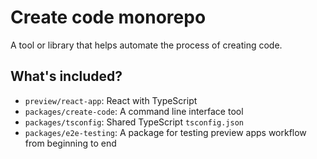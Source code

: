# Create code monorepo

A tool or library that helps automate the process of creating code.

## What's included?

- `preview/react-app`: React with TypeScript
- `packages/create-code`: A command line interface tool
- `packages/tsconfig`: Shared TypeScript `tsconfig.json`
- `packages/e2e-testing`: A package for testing preview apps workflow from beginning to end
